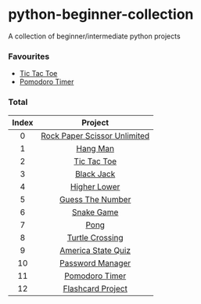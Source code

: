 # python-beginner-collection

A collection of beginner/intermediate python projects

### **Favourites**
-  [Tic Tac Toe](https://github.com/BonsenW/python-beginner-collection/tree/master/proj/Tic%20Tac%20Toe)
-  [Pomodoro Timer](https://github.com/BonsenW/python-beginner-collection/blob/master/proj/Pomodoro%20Timer)

### Total

| Index | Project |
|:-:|:-:|
| 0 | [Rock Paper Scissor Unlimited](https://github.com/BonsenW/python-beginner-collection/tree/master/proj/Rock%20Paper%20Scissors) |
| 1 | [Hang Man](https://github.com/BonsenW/python-beginner-collection/tree/master/proj/Hang%20Man) |
| 2 | [Tic Tac Toe](https://github.com/BonsenW/python-beginner-collection/tree/master/proj/Tic%20Tac%20Toe) |
| 3 | [Black Jack](https://github.com/BonsenW/python-beginner-collection/blob/master/proj/Black%20Jack) |
| 4 | [Higher Lower](https://github.com/BonsenW/python-beginner-collection/tree/master/proj/Higher%20Lower) |
| 5 | [Guess The Number](https://github.com/BonsenW/python-beginner-collection/blob/master/proj/Guess%20The%20Number) |
| 6 | [Snake Game](https://github.com/BonsenW/python-beginner-collection/tree/master/proj/Snake%20Game) |
| 7 | [Pong](https://github.com/BonsenW/python-beginner-collection/tree/master/proj/Pong) |
| 8 | [Turtle Crossing](https://github.com/BonsenW/python-beginner-collection/tree/master/proj/Turtle%20Crossing) |
| 9 | [America State Quiz](https://github.com/BonsenW/python-beginner-collection/tree/master/proj/America%20State%20Quiz) |
| 10 | [Password Manager](https://github.com/BonsenW/python-beginner-collection/tree/1430fa7918374f60f2ee5292529565aa7f3fc96c/proj/Password%20Manager) |
| 11 | [Pomodoro Timer](https://github.com/BonsenW/python-beginner-collection/blob/master/proj/Pomodoro%20Timer) |
| 12 | [Flashcard Project](https://github.com/BonsenW/python-beginner-collection/tree/master/proj/Flashcard%20Project) |
